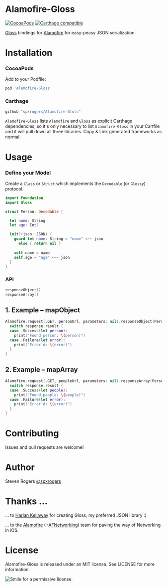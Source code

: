 Alamofire-Gloss
============
[![CocoaPods](https://img.shields.io/cocoapods/v/Alamofire-Gloss.svg)](http://cocoapods.org/pods/Alamofire-Gloss)
[![Carthage
compatible](https://img.shields.io/badge/Carthage-compatible-4BC51D.svg?style=flat)](https://github.com/Carthage/Carthage)

[Gloss](https://github.com/hkellaway/Gloss) bindings for [Alamofire](https://github.com/Alamofire/Alamofire) for easy-peasy JSON serialization.

# Installation

### CocoaPods

Add to your Podfile:

```ruby
pod 'Alamofire-Gloss'
```

### Carthage

```ruby
github "spxrogers/Alamofire-Gloss"
```

`Alamofire-Gloss` lists `Alamofire` and `Gloss` as explicit Carthage dependencies, so it's only
necessary to list `Alamofire-Gloss` in your Cartfile and it will pull down all
three libraries. Copy & Link generated frameworks as normal.

# Usage

### Define your Model

Create a `Class` or `Struct` which implements the `Decodable` (or `Glossy`) protocol.

```swift
import Foundation
import Gloss

struct Person: Decodable {

  let name: String
  let age: Int?

  init?(json: JSON) {
    guard let name: String = "name" <~~ json
      else { return nil }
    
    self.name = name
    self.age = "age" <~~ json
  }
}
```

### API

```swift
responseObject()
responseArray()
```

## 1. Example – mapObject


```swift
Alamofire.request(.GET, personUrl, parameters: nil).responseObject(Person.self) { (response) in
  switch response.result {
  case .Success(let person):
    print("Found person: \(person)")
  case .Failure(let error):
    print("Error'd: \(error)")
  }
}
```

## 2. Example – mapArray


```swift
Alamofire.request(.GET, peopleUrl, parameters: nil).responseArray(Person.self) { (response) in
  switch response.result {
  case .Success(let people):
    print("Found people: \(people)")
  case .Failure(let error):
    print("Error'd: \(error)")
  }
}
```

# Contributing

Issues and pull requests are welcome!

# Author

Steven Rogers [@spxrogers](https://twitter.com/spxrogers)

# Thanks ... 

... to [Harlan Kellaway](http://harlankellaway.com) for creating Gloss, my preferred JSON library :)

... to the [Alamofire](https://github.com/Alamofire/Alamofire) (+[AFNetworking](https://github.com/AFNetworking/AFNetworking)) team for paving the way of Networking in iOS.

# License

Alamofire-Gloss is released under an MIT license. See LICENSE for more information.

![Smile for a permissive license.](https://media.giphy.com/media/12Rv3g5EveQwHS/giphy.gif)
